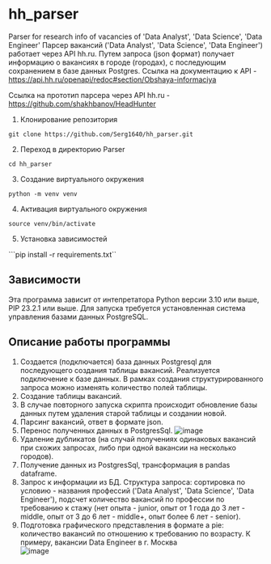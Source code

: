 # hh_parser
Parser for research info of vacancies of 'Data Analyst', 'Data Science',  'Data Engineer'
Парсер вакансий ('Data Analyst', 'Data Science',  'Data Engineer') работает через API hh.ru. Путем запроса (json формат) получает информацию о вакансиях в городе (городах), с последующим сохранением в базе данных Postgres. Ссылка на документацию к API -https://api.hh.ru/openapi/redoc#section/Obshaya-informaciya

Ссылка на прототип парсера через API hh.ru - https://github.com/shakhbanov/HeadHunter

1. Клонирование репозитория 

```git clone https://github.com/Serg1640/hh_parser.git```

2. Переход в директорию Parser

```cd hh_parser```

3. Создание виртуального окружения

```python -m venv venv```

4. Активация виртуального окружения

```source venv/bin/activate```

5. Установка зависимостей

```pip install -r requirements.txt``

<!--зависимости-->
## Зависимости
Эта программа зависит от интепретатора Python версии 3.10 или выше, PIP 23.2.1 или выше.
Для запуска требуется установленная система управления базами данных PostgreSQL.

## Описание работы программы

1) Создается (подключается) база данных Postgresql для последующего создания таблицы вакансий. Реализуется подключение к базе данных. В рамках создания структурированного запроса можно изменять количество полей таблицы. 
2) Создание таблицы вакансий.
3) В случае повторного запуска скрипта происходит обновление базы данных путем удаления старой таблицы и создании новой.
4) Парсинг вакансий, ответ в формате json.
5) Перенос полученных данных в PostgresSql.
   ![image](https://github.com/user-attachments/assets/06254594-5f0c-401f-9d07-18a64f18a9e6)
7) Удаление дубликатов (на случай получениях одинаковых вакансий при схожих запросах, либо при одной вакансии на несколько городов).
8) Получение данных из PostgresSql, трансформация в pandas dataframe.
9) Запрос к информации из БД. Структура запроса: сортировка по условию - названия профессий ('Data Analyst', 'Data Science',  'Data Engineer'), подсчет количество вакансий по профессии по требованию к стажу (нет опыта - junior, опыт от 1 года до 3 лет - middle, опыт от 3 до 6 лет - middle+, опыт более 6 лет - senior).
10) Подготовка графического представления в формате a pie: количество вакансий по отношению к требованию по возрасту. К примеру, вакансии Data Engineer в г. Москва       
![image](https://github.com/user-attachments/assets/4c6e33bd-8dfa-4c53-b8bc-063be2e596f2)

